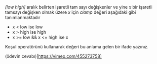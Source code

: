 _[low high]_ aralık belirten işaretli tam sayı değişkenler ve yine _x_ bir işaretli tamsayı değişken olmak üzere _x_ için _clamp_ değeri aşağıdaki gibi tanımlanmaktadır

+ x < low ise low
+ x > high ise high
+ x >= low && x <= high ise x

Koşul operatörünü kullanarak değeri bu anlama gelen bir ifade yazınız.

(ödevin cevabı)[https://vimeo.com/455273758]
